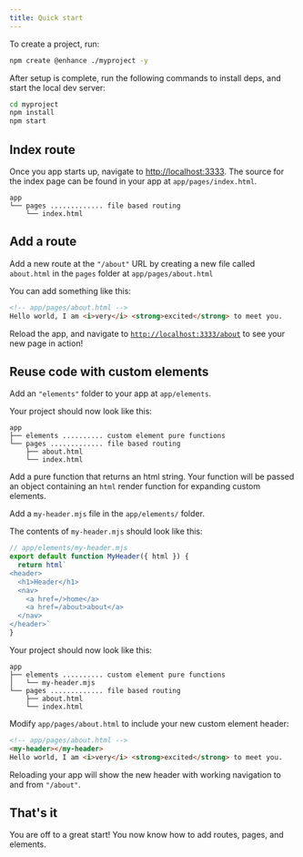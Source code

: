 ```yaml
---
title: Quick start
---
```


To create a project, run:

```bash
npm create @enhance ./myproject -y
```

After setup is complete, run the following commands to install deps, and start the local dev server:

```bash
cd myproject
npm install
npm start
```

## Index route

Once you app starts up, navigate to [http://localhost:3333](http://localhost:3333).
The source for the index page can be found in your app at `app/pages/index.html`.

```
app
└── pages ............. file based routing
    └── index.html
```

## Add a route

Add a new route at the `"/about"` URL by creating a new file called `about.html` in the `pages` folder at `app/pages/about.html`

You can add something like this:
```html
<!-- app/pages/about.html -->
Hello world, I am <i>very</i> <strong>excited</strong> to meet you.
```

Reload the app, and navigate to [`http://localhost:3333/about`](http://localhost:3333/about) to see your new page in action!

## Reuse code with custom elements

Add an `"elements"` folder to your app at `app/elements`.

Your project should now look like this:
```
app
├── elements .......... custom element pure functions
└── pages ............. file based routing
    ├── about.html
    └── index.html
```

Add a pure function that returns an html string.
Your function will be passed an object containing an `html` render function for expanding custom elements.

Add a `my-header.mjs` file in the `app/elements/` folder.

The contents of `my-header.mjs` should look like this:
```javascript
// app/elements/my-header.mjs
export default function MyHeader({ html }) {
  return html`
<header>
  <h1>Header</h1>
  <nav>
    <a href=/>home</a>
    <a href=/about>about</a>
  </nav>
</header>`
}
```

Your project should now look like this:
```
app
├── elements .......... custom element pure functions
│   └── my-header.mjs
└── pages ............. file based routing
    ├── about.html
    └── index.html
```

Modify `app/pages/about.html` to include your new custom element header:

```html
<!-- app/pages/about.html -->
<my-header></my-header>
Hello world, I am <i>very</i> <strong>excited</strong> to meet you.
```

Reloading your app will show the new header with working navigation to and from `"/about"`.

## That's it

You are off to a great start! You now know how to add routes, pages, and elements.
